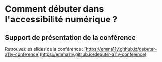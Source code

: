 # Comment débuter dans l'accessibilité numérique ?

## Support de présentation de la conférence

Retrouvez les slides de la conférence :
[https://emma11y.github.io/debuter-a11y-conference](https://emma11y.github.io/debuter-a11y-conference)



